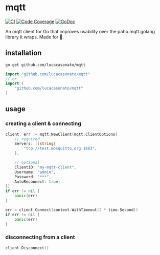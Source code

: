# mqtt

[![CI](https://github.com/lucacasonato/mqtt/workflows/Tests/badge.svg)](https://github.com/lucacasonato/mqtt/actions?workflow=Tests)
[![Code Coverage](https://codecov.io/gh/lucacasonato/mqtt/branch/master/graph/badge.svg?token=QoETPezQp9)](https://codecov.io/gh/lucacasonato/mqtt)
[![GoDoc](https://godoc.org/github.com/lucacasonato/mqtt?status.svg)](http://godoc.org/github.com/lucacasonato/mqtt)

An mqtt client for Go that improves usability over the paho.mqtt.golang library it wraps. Made for 🤖.

## installation

```bash
go get github.com/lucacasonato/mqtt
```

```go
import "github.com/lucacasonato/mqtt"
// or
import (
    "github.com/lucacasonato/mqtt"
)
```

## usage

### creating a client & connecting

```go
client, err := mqtt.NewClient(mqtt.ClientOptions{
    // required
    Servers: []string{
        "tcp://test.mosquitto.org:1883",
    },

    // optional
    ClientID: "my-mqtt-client",
    Username: "admin",
    Password: "***",
    AutoReconnect: true,
})
if err != nil {
    panic(err)
}

err = client.Connect(context.WithTimeout(2 * time.Second))
if err != nil {
    panic(err)
}
```

### disconnecting from a client

```go
client.Disconnect()
```
